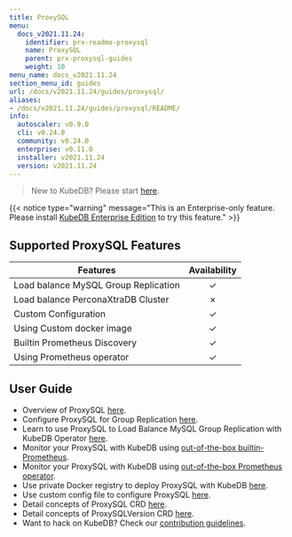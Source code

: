 ```yaml
---
title: ProxySQL
menu:
  docs_v2021.11.24:
    identifier: prx-readme-proxysql
    name: ProxySQL
    parent: prx-proxysql-guides
    weight: 10
menu_name: docs_v2021.11.24
section_menu_id: guides
url: /docs/v2021.11.24/guides/proxysql/
aliases:
- /docs/v2021.11.24/guides/proxysql/README/
info:
  autoscaler: v0.9.0
  cli: v0.24.0
  community: v0.24.0
  enterprise: v0.11.0
  installer: v2021.11.24
  version: v2021.11.24
---
```


> New to KubeDB? Please start [here](/docs/v2021.11.24/README).

{{< notice type="warning" message="This is an Enterprise-only feature. Please install [KubeDB Enterprise Edition](/docs/v2021.11.24/setup/install/enterprise) to try this feature." >}}

## Supported ProxySQL Features

| Features                             | Availability |
| ------------------------------------ | :----------: |
| Load balance MySQL Group Replication |   &#10003;   |
| Load balance PerconaXtraDB Cluster   |   &#10007;   |
| Custom Configuration                 |   &#10003;   |
| Using Custom docker image            |   &#10003;   |
| Builtin Prometheus Discovery         |   &#10003;   |
| Using Prometheus operator            |   &#10003;   |

## User Guide

- Overview of ProxySQL [here](/docs/v2021.11.24/guides/proxysql/overview/overview).
- Configure ProxySQL for Group Replication [here](/docs/v2021.11.24/guides/proxysql/overview/configure-proxysql).
- Learn to use ProxySQL to Load Balance MySQL Group Replication with KubeDB Operator [here](/docs/v2021.11.24/guides/proxysql/quickstart/load-balance-mysql-group-replication).
- Monitor your ProxySQL with KubeDB using [out-of-the-box builtin-Prometheus](/docs/v2021.11.24/guides/proxysql/monitoring/using-builtin-prometheus).
- Monitor your ProxySQL with KubeDB using [out-of-the-box Prometheus operator](/docs/v2021.11.24/guides/proxysql/monitoring/using-prometheus-operator).
- Use private Docker registry to deploy ProxySQL with KubeDB [here](/docs/v2021.11.24/guides/proxysql/private-registry/using-private-registry).
- Use custom config file to configure ProxySQL [here](/docs/v2021.11.24/guides/proxysql/configuration/using-config-file).
- Detail concepts of ProxySQL CRD [here](/docs/v2021.11.24/guides/proxysql/concepts/proxysql).
- Detail concepts of ProxySQLVersion CRD [here](/docs/v2021.11.24/guides/proxysql/concepts/catalog).
- Want to hack on KubeDB? Check our [contribution guidelines](/docs/v2021.11.24/CONTRIBUTING).
